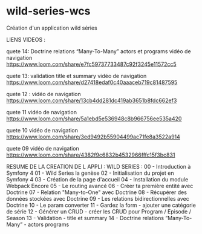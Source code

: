 # wild-series-wcs
Création d'un application wild séries

LIENS VIDEOS : 

quete 14:
Doctrine relations “Many-To-Many” actors et programs
vidéo de navigation
https://www.loom.com/share/e7fc59737733487c92f3245e11572cc5

quete 13:
validation title et summary 
vidéo de navigation 
https://www.loom.com/share/d27418edaf0c40aaaceb719c81487595

quete 12 : 
vidéo de navigation
https://www.loom.com/share/13cb4dd281dc419ab3651b8fdc662ef3

quete 11
vidéo de navigation 
https://www.loom.com/share/5a1ebd5e536948c8b966756ee535a420

quete 10
vidéo de navigation
https://www.loom.com/share/3ed9492b55904499ac71fe8a3522a914

quete 09
vidéo de navigation
https://www.loom.com/share/4382f9c6832b4532966fffc15f3bc831

RESUME DE LA CREATION DE L APPLI : WILD SERIES : 
00 - Introduction à Symfony 4 
01 - Wild Series la genèse
02 - Initialisation du projet en Symfony 4
03 - Création de la page d'accueil
04 - Installation du module Webpack Encore
05 - Le routing avancé
06 - Créer ta première entité avec Doctrine
07 - Relation "Many-to-One" avec Doctrine
08 - Récupérer des données stockées avec Doctrine
09 - Les relations bidirectionnelles avec Doctrine
10 - Le param converter
11 - Gardez la form - ajouter une catégorie de série
12 - Générer un CRUD - créer les CRUD pour Program / Episode / Season
13 - Validation - title et summary 
14 - Doctrine relations “Many-To-Many” - actors programs


